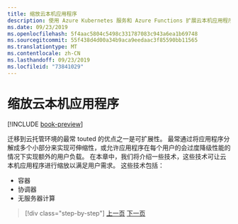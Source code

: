```yaml
---
title: 缩放云本机应用程序
description: 使用 Azure Kubernetes 服务和 Azure Functions 扩展云本机应用程序以经济高效的方式满足用户需求。
ms.date: 09/23/2019
ms.openlocfilehash: 5f4aac5804c5498c331787083c943a6ea1b69748
ms.sourcegitcommit: 55f438d4d00a34b9aca9eedaac3f85590bb11565
ms.translationtype: MT
ms.contentlocale: zh-CN
ms.lasthandoff: 09/23/2019
ms.locfileid: "73841029"
---
```

# <a name="scaling-cloud-native-applications"></a>缩放云本机应用程序

[!INCLUDE [book-preview](../../../includes/book-preview.md)]

迁移到云托管环境的最常 touted 的优点之一是可扩展性。 最常通过将应用程序分解成多个小部分来实现可伸缩性，或允许应用程序在每个用户的会过度降级性能的情况下实现额外的用户负载。 在本章中，我们将介绍一些技术，这些技术可让云本机应用程序进行缩放以满足用户需求。 这些技术包括：

- 容器
- 协调器
- 无服务器计算

>[!div class="step-by-step"]
>[上一页](centralized-configuration.md)
>[下一页](leverage-containers-orchestrators.md)
